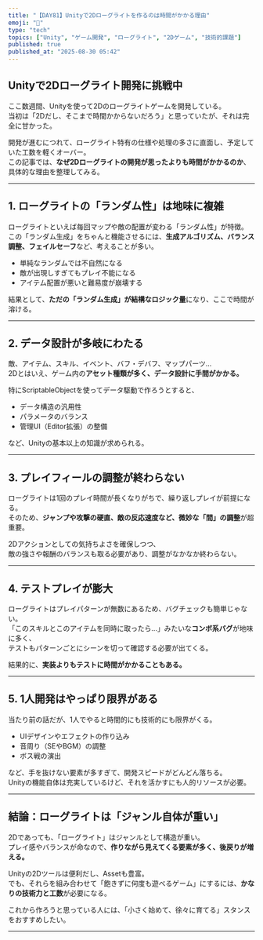 ```yaml
---
title: "【DAY81】Unityで2Dローグライトを作るのは時間がかかる理由"
emoji: "🧩"
type: "tech"
topics: ["Unity", "ゲーム開発", "ローグライト", "2Dゲーム", "技術的課題"]
published: true
published_at: "2025-08-30 05:42"
---
```


## Unityで2Dローグライト開発に挑戦中

ここ数週間、Unityを使って2Dのローグライトゲームを開発している。  
当初は「2Dだし、そこまで時間かからないだろう」と思っていたが、それは完全に甘かった。  

開発が進むにつれて、ローグライト特有の仕様や処理の多さに直面し、予定していた工数を軽くオーバー。  
この記事では、**なぜ2Dローグライトの開発が思ったよりも時間がかかるのか**、具体的な理由を整理してみる。

---

## 1. ローグライトの「ランダム性」は地味に複雑

ローグライトといえば毎回マップや敵の配置が変わる「ランダム性」が特徴。  
この「ランダム生成」をちゃんと機能させるには、**生成アルゴリズム、バランス調整、フェイルセーフ**など、考えることが多い。

- 単純なランダムでは不自然になる
- 敵が出現しすぎてもプレイ不能になる
- アイテム配置が悪いと難易度が崩壊する

結果として、**ただの「ランダム生成」が結構なロジック量**になり、ここで時間が溶ける。

---

## 2. データ設計が多岐にわたる

敵、アイテム、スキル、イベント、バフ・デバフ、マップパーツ…  
2Dとはいえ、ゲーム内の**アセット種類が多く、データ設計に手間がかかる。**

特にScriptableObjectを使ってデータ駆動で作ろうとすると、
- データ構造の汎用性
- パラメータのバランス
- 管理UI（Editor拡張）の整備

など、Unityの基本以上の知識が求められる。

---

## 3. プレイフィールの調整が終わらない

ローグライトは1回のプレイ時間が長くなりがちで、繰り返しプレイが前提になる。  
そのため、**ジャンプや攻撃の硬直、敵の反応速度など、微妙な「間」の調整**が超重要。

2Dアクションとしての気持ちよさを確保しつつ、  
敵の強さや報酬のバランスも取る必要があり、調整がなかなか終わらない。

---

## 4. テストプレイが膨大

ローグライトはプレイパターンが無数にあるため、バグチェックも簡単じゃない。  
「このスキルとこのアイテムを同時に取ったら…」みたいな**コンボ系バグ**が地味に多く、  
テストもパターンごとにシーンを切って確認する必要が出てくる。

結果的に、**実装よりもテストに時間がかかることもある。**

---

## 5. 1人開発はやっぱり限界がある

当たり前の話だが、1人でやると時間的にも技術的にも限界がくる。

- UIデザインやエフェクトの作り込み
- 音周り（SEやBGM）の調整
- ボス戦の演出

など、手を抜けない要素が多すぎて、開発スピードがどんどん落ちる。  
Unityの機能自体は充実しているけど、それを活かすにも人的リソースが必要。

---

## 結論：ローグライトは「ジャンル自体が重い」

2Dであっても、「ローグライト」はジャンルとして構造が重い。  
プレイ感やバランスが命なので、**作りながら見えてくる要素が多く、後戻りが増える。**

Unityの2Dツールは便利だし、Assetも豊富。  
でも、それらを組み合わせて「飽きずに何度も遊べるゲーム」にするには、**かなりの技術力と工数**が必要になる。  

これから作ろうと思っている人には、「小さく始めて、徐々に育てる」スタンスをおすすめしたい。

---